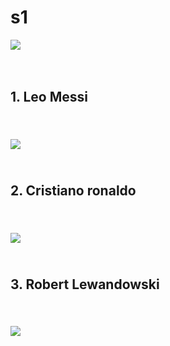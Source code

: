 # s1
<!DOCTYPE HTML>
<html lang="pl">
<head>
	<meta charset="uft-8"/>
	<title>Najlepsi piłkarze</title>
	<meta name="description" content="ciekawostki na temat piłki nożnej"/>
	<meta name="keywords" content="pomoc dla fanów piłki noznej"/>
	<meta http-equiv="X-UA-Compatible" content="IE=edge,opera=1"/>

</head>

<body>
	<img src="img/giphy piłka.gif" /> <br/>
	<br/><br/>
	<h2>1. Leo Messi <h2/> <br/>
	<img src="img/leo messi.jpg"/>
	<br/><br/>
	<h2>2. Cristiano ronaldo <h2/> <br/>
	<img src="img/ronaldo.jpg"/>
	<br/><br/>
	<h2>3. Robert Lewandowski <h2/> <br/>
	<img src="img/lewy.jpg"/>
</body>  
</html>


